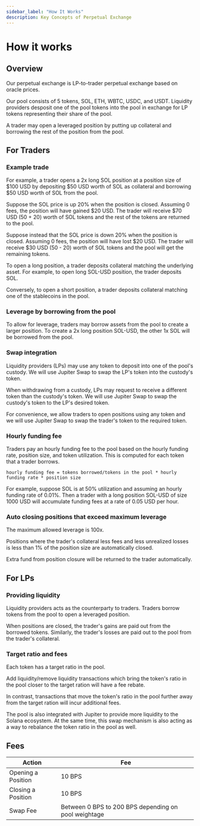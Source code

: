 ```yaml
---
sidebar_label: "How It Works"
description: Key Concepts of Perpetual Exchange
---
```


# How it works

## Overview

Our perpetual exchange is LP-to-trader perpetual exchange based on oracle prices.

Our pool consists of 5 tokens, SOL, ETH, WBTC, USDC, and USDT. Liquidity providers desposit one of the pool tokens into the pool in exchange for LP tokens representing their share of the pool.

A trader may open a leveraged position by putting up collateral and borrowing
the rest of the position from the pool.

## For Traders

### Example trade

For example, a trader opens a 2x long SOL position at a position size of $100
USD by depositing $50 USD worth of SOL as collateral and borrowing $50 USD
worth of SOL from the pool.

Suppose the SOL price is up 20% when the position is closed. Assuming 0 fees,
the position will have gained $20 USD. The trader will receive $70 USD (50 + 20)
worth of SOL tokens and the rest of the tokens are returned to the pool.

Suppose instead that the SOL price is down 20% when the position is closed.
Assuming 0 fees, the position will have lost $20 USD. The trader will receive
$30 USD (50 - 20) worth of SOL tokens and the pool will get the remaining
tokens.

To open a long position, a trader deposits collateral matching the underlying
asset. For example, to open long SOL-USD position, the trader deposits SOL.

Conversely, to open a short position, a trader deposits collateral matching one
of the stablecoins in the pool.

### Leverage by borrowing from the pool

To allow for leverage, traders may borrow assets from the pool to create a
larger position. To create a 2x long position SOL-USD, the other 1x SOL will be
borrowed from the pool.

### Swap integration

Liquidity providers (LPs) may use any token to deposit into one of the pool's
custody. We will use Jupiter Swap to swap the LP's token into the custody's token.

When withdrawing from a custody, LPs may request to receive a
different token than the custody's token. We will use Jupiter Swap to swap the
custody's token to the LP's desired token.

For convenience, we allow traders to open positions using any token and we will
use Jupiter Swap to swap the trader's token to the required token.

### Hourly funding fee

Traders pay an hourly funding fee to the pool based on the hourly funding rate, position size, and
token utilization. This is computed for each token that a trader borrows.

`hourly funding fee = tokens borrowed/tokens in the pool * hourly funding rate * position size`

For example, suppose SOL is at 50% utilization and assuming an hourly funding
rate of 0.01%. Then a trader with a long position SOL-USD of size 1000 USD will
accumulate funding fees at a rate of 0.05 USD per hour.

### Auto closing positions that exceed maximum leverage

The maximum allowed leverage is 100x.

Positions where the trader's collateral less fees and less unrealized losses is
less than 1% of the position size are automatically closed.

Extra fund from position closure will be returned to the trader automatically.

## For LPs

### Providing liquidity

Liquidity providers acts as the counterparty to traders. Traders borrow tokens
from the pool to open a leveraged position.

When positions are closed, the trader's gains are paid out from the borrowed
tokens. Similarly, the trader's losses are paid out to the pool from the
trader's collateral.

### Target ratio and fees

Each token has a target ratio in the pool.

Add liquidity/remove liquidity transactions which bring the token's ratio in
the pool closer to the target ration will have a fee rebate.

In contrast, transactions that move the token's ratio in the pool further away
from the target ration will incur additional fees.

The pool is also integrated with Jupiter to provide more liquidity to the Solana
ecosystem. At the same time, this swap mechanism is also acting as a way to rebalance
the token ratio in the pool as well.

## Fees

| Action | Fee |
|---|---|
| Opening a Position | 10 BPS |
| Closing a Position | 10 BPS |
| Swap Fee | Between 0 BPS to 200 BPS depending on pool weightage |